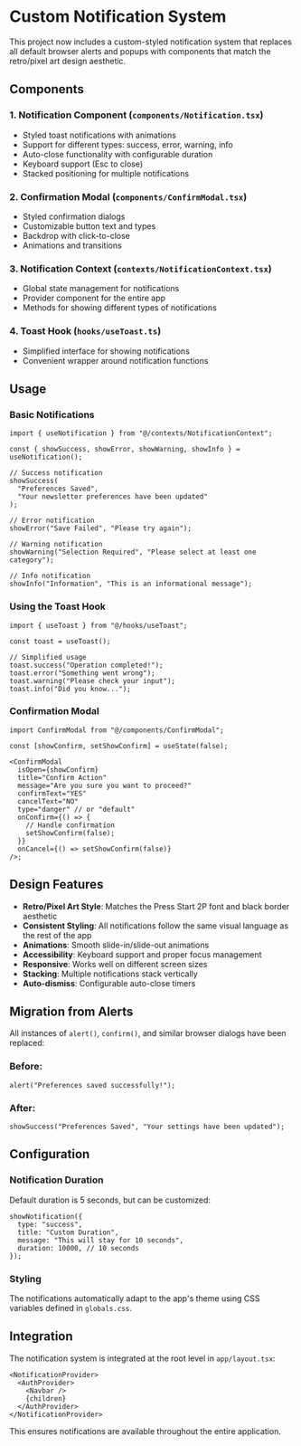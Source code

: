 # Custom Notification System

This project now includes a custom-styled notification system that replaces all default browser alerts and popups with components that match the retro/pixel art design aesthetic.

## Components

### 1. Notification Component (`components/Notification.tsx`)

- Styled toast notifications with animations
- Support for different types: success, error, warning, info
- Auto-close functionality with configurable duration
- Keyboard support (Esc to close)
- Stacked positioning for multiple notifications

### 2. Confirmation Modal (`components/ConfirmModal.tsx`)

- Styled confirmation dialogs
- Customizable button text and types
- Backdrop with click-to-close
- Animations and transitions

### 3. Notification Context (`contexts/NotificationContext.tsx`)

- Global state management for notifications
- Provider component for the entire app
- Methods for showing different types of notifications

### 4. Toast Hook (`hooks/useToast.ts`)

- Simplified interface for showing notifications
- Convenient wrapper around notification functions

## Usage

### Basic Notifications

```tsx
import { useNotification } from "@/contexts/NotificationContext";

const { showSuccess, showError, showWarning, showInfo } = useNotification();

// Success notification
showSuccess(
  "Preferences Saved",
  "Your newsletter preferences have been updated"
);

// Error notification
showError("Save Failed", "Please try again");

// Warning notification
showWarning("Selection Required", "Please select at least one category");

// Info notification
showInfo("Information", "This is an informational message");
```

### Using the Toast Hook

```tsx
import { useToast } from "@/hooks/useToast";

const toast = useToast();

// Simplified usage
toast.success("Operation completed!");
toast.error("Something went wrong");
toast.warning("Please check your input");
toast.info("Did you know...");
```

### Confirmation Modal

```tsx
import ConfirmModal from "@/components/ConfirmModal";

const [showConfirm, setShowConfirm] = useState(false);

<ConfirmModal
  isOpen={showConfirm}
  title="Confirm Action"
  message="Are you sure you want to proceed?"
  confirmText="YES"
  cancelText="NO"
  type="danger" // or "default"
  onConfirm={() => {
    // Handle confirmation
    setShowConfirm(false);
  }}
  onCancel={() => setShowConfirm(false)}
/>;
```

## Design Features

- **Retro/Pixel Art Style**: Matches the Press Start 2P font and black border aesthetic
- **Consistent Styling**: All notifications follow the same visual language as the rest of the app
- **Animations**: Smooth slide-in/slide-out animations
- **Accessibility**: Keyboard support and proper focus management
- **Responsive**: Works well on different screen sizes
- **Stacking**: Multiple notifications stack vertically
- **Auto-dismiss**: Configurable auto-close timers

## Migration from Alerts

All instances of `alert()`, `confirm()`, and similar browser dialogs have been replaced:

### Before:

```tsx
alert("Preferences saved successfully!");
```

### After:

```tsx
showSuccess("Preferences Saved", "Your settings have been updated");
```

## Configuration

### Notification Duration

Default duration is 5 seconds, but can be customized:

```tsx
showNotification({
  type: "success",
  title: "Custom Duration",
  message: "This will stay for 10 seconds",
  duration: 10000, // 10 seconds
});
```

### Styling

The notifications automatically adapt to the app's theme using CSS variables defined in `globals.css`.

## Integration

The notification system is integrated at the root level in `app/layout.tsx`:

```tsx
<NotificationProvider>
  <AuthProvider>
    <Navbar />
    {children}
  </AuthProvider>
</NotificationProvider>
```

This ensures notifications are available throughout the entire application.
